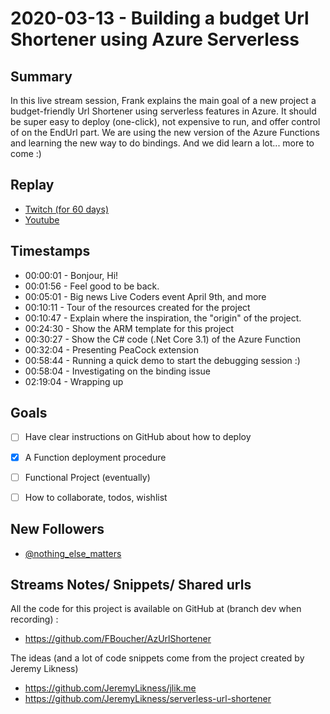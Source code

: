 
# 2020-03-13 - Building a budget Url Shortener using Azure Serverless

Summary
-------

In this live stream session, Frank explains the main goal of a new project a budget-friendly Url Shortener using serverless features in Azure. It should be super easy to deploy (one-click), not expensive to run, and offer control of on the EndUrl part.  We are using the new version of the Azure Functions and learning the new way to do bindings.  And we did learn a lot... more to come :)

Replay
------

- [Twitch (for 60 days)](https://www.twitch.tv/videos/566462754)
- [Youtube](https://youtu.be/ovMUd0eX2Qw)


Timestamps
--------

- 00:00:01 - Bonjour, Hi!
- 00:01:56 - Feel good to be back.
- 00:05:01 - Big news Live Coders event April 9th, and more
- 00:10:11 - Tour of the resources created for the project
- 00:10:47 - Explain where the inspiration, the "origin" of the project.
- 00:24:30 - Show the ARM template for this project
- 00:30:27 - Show the C# code (.Net Core 3.1) of the Azure Function 
- 00:32:04 - Presenting PeaCock extension
- 00:58:44 - Running a quick demo to start the debugging session :)
- 00:58:04 - Investigating on the binding issue
- 02:19:04 - Wrapping up


Goals
-----

- [ ] Have clear instructions on GitHub about how to deploy
- [X] A Function deployment procedure
- [ ] Functional Project (eventually)
- [ ] How to collaborate, todos, wishlist
 


New Followers
-------------

- [@nothing_else_matters](https://www.twitch.tv/nothing_else_matters)



Streams Notes/ Snippets/ Shared urls
-----------------------------------

All the code for this project is available on GitHub at (branch dev when recording) :
- https://github.com/FBoucher/AzUrlShortener


The ideas (and a lot of code snippets come from the project created by Jeremy Likness)
- https://github.com/JeremyLikness/jlik.me
- https://github.com/JeremyLikness/serverless-url-shortener
